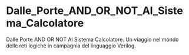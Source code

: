 # Dalle_Porte_AND_OR_NOT_Al_Sistema_Calcolatore
Dalle Porte AND OR NOT Al Sistema Calcolatore. Un viaggio nel mondo delle reti logiche in campagnia del linguaggio Verilog.
